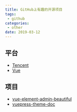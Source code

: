 ```yaml
---
title: GitHub上有趣的开源项目
tags:
 - github
categories:
 - other
date: 2019-03-12
---
```


## 平台

- [Tencent](https://github.com/Tencent)
- [Vue](https://github.com/vuejs)

## 项目

- [vue-element-admin-beautiful](https://github.com/chuzhixin/vue-admin-beautiful)
- [vuepress-theme-doc](https://vuepress-theme-reco.recoluan.com)
